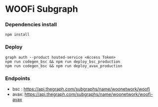 WOOFi Subgraph
======================

### Dependencies install
```shell
npm install
```

### Deploy
```shell
graph auth --product hosted-service <Access Token>
npm run codegen_bsc && npm run deploy_bsc_production
npm run codegen_bsc && npm run deploy_avax_production
```

### Endpoints
  - bsc : https://api.thegraph.com/subgraphs/name/woonetwork/woofi
  - avax: https://api.thegraph.com/subgraphs/name/woonetwork/woofi-avax
